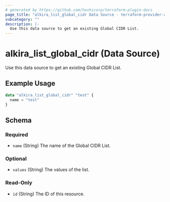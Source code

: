 ```yaml
---
# generated by https://github.com/hashicorp/terraform-plugin-docs
page_title: "alkira_list_global_cidr Data Source - terraform-provider-alkira"
subcategory: ""
description: |-
  Use this data source to get an existing Global CIDR List.
---
```


# alkira_list_global_cidr (Data Source)

Use this data source to get an existing Global CIDR List.

## Example Usage

```terraform
data "alkira_list_global_cidr" "test" {
  name = "test"
}
```

<!-- schema generated by tfplugindocs -->
## Schema

### Required

- `name` (String) The name of the Global CIDR List.

### Optional

- `values` (String) The values of the list.

### Read-Only

- `id` (String) The ID of this resource.
